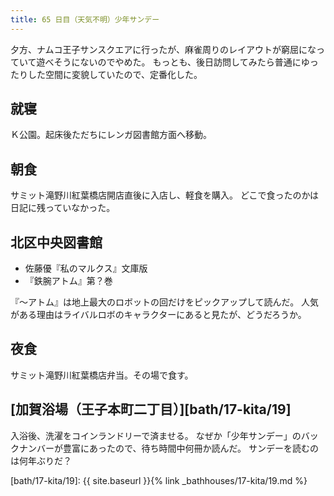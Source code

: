 ```yaml
---
title: 65 日目（天気不明）少年サンデー
---
```


夕方、ナムコ王子サンスクエアに行ったが、麻雀周りのレイアウトが窮屈になっていて遊べそうにないのでやめた。
もっとも、後日訪問してみたら普通にゆったりした空間に変貌していたので、定番化した。

## 就寝

Ｋ公園。起床後ただちにレンガ図書館方面へ移動。

## 朝食

サミット滝野川紅葉橋店開店直後に入店し、軽食を購入。
どこで食ったのかは日記に残っていなかった。

## 北区中央図書館

* 佐藤優『私のマルクス』文庫版
* 『鉄腕アトム』第？巻

『～アトム』は地上最大のロボットの回だけをピックアップして読んだ。
人気がある理由はライバルロボのキャラクターにあると見たが、どうだろうか。

## 夜食

サミット滝野川紅葉橋店弁当。その場で食す。

## [加賀浴場（王子本町二丁目）][bath/17-kita/19]

入浴後、洗濯をコインランドリーで済ませる。
なぜか「少年サンデー」のバックナンバーが豊富にあったので、待ち時間中何冊か読んだ。
サンデーを読むのは何年ぶりだ？

[bath/17-kita/19]: {{ site.baseurl }}{% link _bathhouses/17-kita/19.md %}
